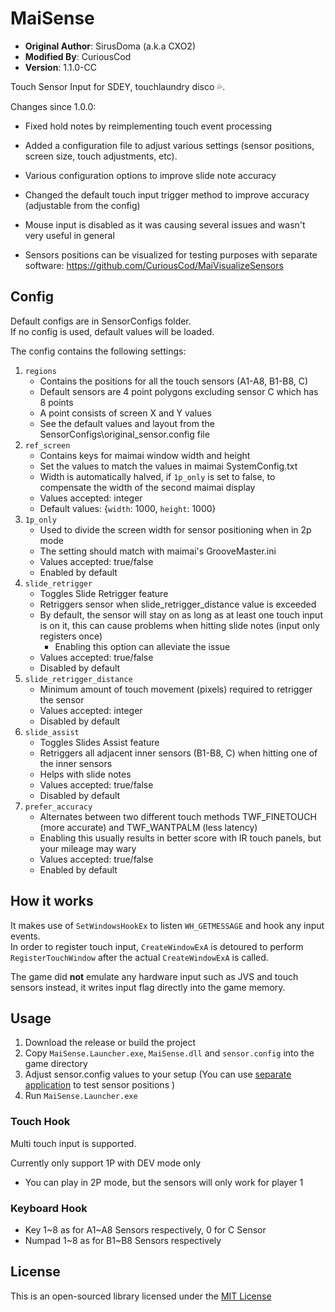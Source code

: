 # MaiSense #

- **Original Author**: SirusDoma (a.k.a CXO2)
- **Modified By**: CuriousCod
- **Version**: 1.1.0-CC

Touch Sensor Input for SDEY, touchlaundry disco 💦. 

Changes since 1.0.0:

- Fixed hold notes by reimplementing touch event processing
- Added a configuration file to adjust various settings (sensor positions, screen size, touch adjustments, etc).
- Various configuration options to improve slide note accuracy
- Changed the default touch input trigger method to improve accuracy (adjustable from the config)

- Mouse input is disabled as it was causing several issues and wasn't very useful in general

- Sensors positions can be visualized for testing purposes with separate software: https://github.com/CuriousCod/MaiVisualizeSensors

## Config ##

Default configs are in SensorConfigs folder.  
If no config is used, default values will be loaded.  

The config contains the following settings:
1. `regions`
    - Contains the positions for all the touch sensors (A1-A8, B1-B8, C)
    - Default sensors are 4 point polygons excluding sensor C which has 8 points
    - A point consists of screen X and Y values
    - See the default values and layout from the SensorConfigs\original_sensor.config file
2. `ref_screen`
    - Contains keys for maimai window width and height
    - Set the values to match the values in maimai SystemConfig.txt
    - Width is automatically halved, if `1p_only` is set to false, to compensate the width of the second maimai display
    - Values accepted: integer
    - Default values: {`width`: 1000, `height`: 1000}
3. `1p_only`
    - Used to divide the screen width for sensor positioning when in 2p mode
    - The setting should match with maimai's GrooveMaster.ini
    - Values accepted: true/false
    - Enabled by default
4. `slide_retrigger`
    - Toggles Slide Retrigger feature
    - Retriggers sensor when slide_retrigger_distance value is exceeded 
    - By default, the sensor will stay on as long as at least one touch input is on it, this can cause problems when hitting slide notes (input only registers once)
        - Enabling this option can alleviate the issue
    - Values accepted: true/false
    - Disabled by default
5. `slide_retrigger_distance`
    - Minimum amount of touch movement (pixels) required to retrigger the sensor
    - Values accepted: integer 
    - Disabled by default
6. `slide_assist`
    - Toggles Slides Assist feature
    - Retriggers all adjacent inner sensors (B1-B8, C) when hitting one of the inner sensors
    - Helps with slide notes
    - Values accepted: true/false
    - Disabled by default
7. `prefer_accuracy`
    - Alternates between two different touch methods TWF_FINETOUCH (more accurate) and TWF_WANTPALM (less latency)
    - Enabling this usually results in better score with IR touch panels, but your mileage may wary
    - Values accepted: true/false
    - Enabled by default


## How it works ##

It makes use of `SetWindowsHookEx` to listen `WH_GETMESSAGE` and hook any input events.  
In order to register touch input, `CreateWindowExA` is detoured to perform `RegisterTouchWindow` after the actual `CreateWindowExA` is called.  

The game did **not** emulate any hardware input such as JVS and touch sensors instead, it writes input flag directly into the game memory.

## Usage ##

1. Download the release or build the project
2. Copy `MaiSense.Launcher.exe`, `MaiSense.dll` and `sensor.config` into the game directory
3. Adjust sensor.config values to your setup (You can use [separate application](https://github.com/CuriousCod/MaiVisualizeSensors "MaiVisualizeSensors") to test sensor positions )
4. Run `MaiSense.Launcher.exe`

### Touch Hook ###

Multi touch input is supported.  

Currently only support 1P with DEV mode only  
- You can play in 2P mode, but the sensors will only work for player 1

### Keyboard Hook ###

- Key 1\~8 as for A1\~A8 Sensors respectively, 0 for C Sensor
- Numpad 1\~8 as for B1\~B8 Sensors respectively

## License ##

This is an open-sourced library licensed under the [MIT License](http://github.com/SirusDoma/MaiSense/blob/master/LICENSE)

